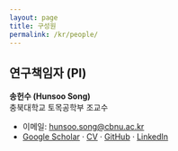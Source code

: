 ```yaml
---
layout: page
title: 구성원
permalink: /kr/people/
---
```


## 연구책임자 (PI)

**송헌수 (Hunsoo Song)**  
충북대학교 토목공학부 조교수

- 이메일: <a href="mailto:hunsoo.song@cbnu.ac.kr">hunsoo.song@cbnu.ac.kr</a><br>
- <a href="https://scholar.google.com/citations?user=7YYuRPAAAAAJ&hl=ko" target="_blank" rel="noopener">Google Scholar</a> ·
  <a href="https://drive.google.com/file/d/1F-hKlIvYVY5VFAPF7-aS0MR_z-mGijbT/view?usp=share_link" target="_blank" rel="noopener">CV</a> ·
  <a href="https://github.com/hunsoosong" target="_blank" rel="noopener">GitHub</a> ·
  <a href="https://www.linkedin.com/in/hunsoo-song-736291186" target="_blank" rel="noopener">LinkedIn</a>


